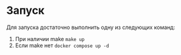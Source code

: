 # Запуск
Для запуска достаточно выполнить одну из следующих команд:
1. При наличии make
```make up```
2. Если make нет
```docker compose up -d```
